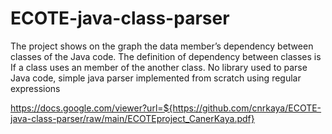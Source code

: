 # ECOTE-java-class-parser
The project shows on the graph the data member’s dependency between classes of the Java code. The definition of dependency between classes is If a class uses an member of the another class. No library used to parse Java code, simple java parser implemented from scratch using regular expressions


https://docs.google.com/viewer?url=${https://github.com/cnrkaya/ECOTE-java-class-parser/raw/main/ECOTEproject_CanerKaya.pdf}
